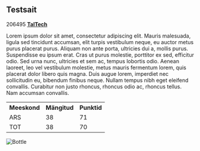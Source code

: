 <!DOCTYPE html>
<html lang="en">
<head>
    <meta charset="UTF-8">
    <title>Testsait</title>
</head>
<body>

<h2>Testsait</h2>
206495
<b><a href="https://taltech.ee/" target="_blank">TalTech</a></b> <br>

Lorem ipsum dolor sit amet, consectetur adipiscing elit. Mauris malesuada, ligula sed tincidunt accumsan, elit turpis vestibulum neque, eu auctor metus purus placerat purus. Aliquam non ante porta, ultricies dui a, mollis purus. Suspendisse eu ipsum erat. Cras ut purus molestie, porttitor ex sed, efficitur odio. Sed urna nunc, ultricies et sem ac, tempus lobortis odio. Aenean laoreet, leo vel vestibulum molestie, metus mauris fermentum lorem, quis placerat dolor libero quis magna. Duis augue lorem, imperdiet nec sollicitudin eu, bibendum finibus neque. Nullam tempus nibh eget eleifend convallis. Curabitur non justo rhoncus, rhoncus odio ac, rhoncus tellus. Nam accumsan convallis.


<table class="center">
    <tr>
        <th>Meeskond</th>
        <th>Mängitud</th>
        <th>Punktid</th>
    </tr>
    <tr>
        <td>ARS</td>
        <td>38</td>
        <td>71</td>
    </tr>
    <tr>
        <td>TOT</td>
        <td>38</td>
        <td>70</td>
    </tr>
</table>

<img src="https://www.packari.com/out/pictures/generated/product/1/380_509_85/902104_s00020.jpg" alt="Bottle">
</body>
</html>
